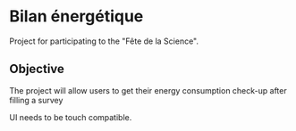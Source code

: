 # Bilan énergétique

Project for participating to the "Fête de la Science".

## Objective

The project will allow users to get their energy consumption check-up after filling a survey

UI needs to be touch compatible.
